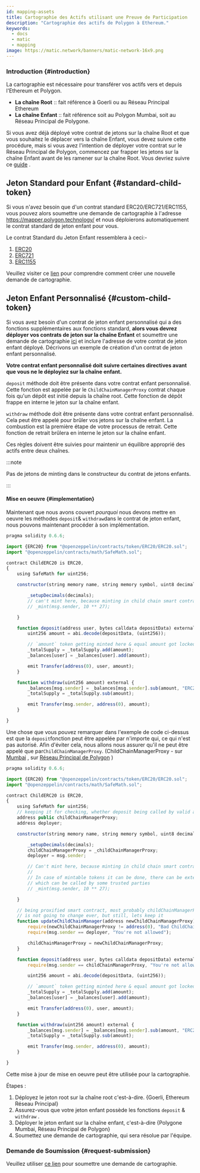 ```yaml
---
id: mapping-assets
title: Cartographie des Actifs utilisant une Preuve de Participation
description: "Cartographie des actifs de Polygon à Ethereum."
keywords:
  - docs
  - matic
  - mapping
image: https://matic.network/banners/matic-network-16x9.png
---
```


### Introduction {#introduction}

La cartographie est nécessaire pour transférer vos actifs vers et depuis l'Ethereum et Polygon.

- **La chaîne Root** :: fait référence à Goerli ou au Réseau Principal Ethereum
- **La chaîne Enfant** :: fait référence soit au Polygon Mumbai, soit au Réseau Principal de Polygone.

Si vous avez déjà déployé votre contrat de jetons sur la chaîne Root et que vous souhaitez le déplacer vers la chaîne Enfant, vous devez suivre cette procédure, mais si vous avez l'intention de déployer votre contrat sur le Réseau Principal de Polygon, commencez par frapper les jetons sur la chaîne Enfant avant de les ramener sur la chaîne Root. Vous devriez suivre ce [guide](https://docs.polygon.technology/docs/develop/ethereum-polygon/mintable-assets) .

## Jeton Standard pour Enfant {#standard-child-token}

Si vous n'avez besoin que d'un contrat standard ERC20/ERC721/ERC1155, vous pouvez alors soumettre une demande de cartographie à l'adresse https://mapper.polygon.technology/ et nous déploierons automatiquement le contrat standard de jeton enfant pour vous.

Le contrat Standard du Jeton Enfant ressemblera à ceci:-
1. [ERC20](https://github.com/maticnetwork/pos-portal/blob/master/flat/ChildERC20.sol#L1492-#L1508)
2. [ERC721](https://github.com/maticnetwork/pos-portal/blob/master/flat/ChildERC721.sol#L2157-#L2238)
3. [ERC1155](https://github.com/maticnetwork/pos-portal/blob/master/flat/ChildERC1155.sol#L1784-#L1818)

Veuillez visiter ce [lien](/docs/develop/ethereum-polygon/submit-mapping-request) pour comprendre comment créer une nouvelle demande de cartographie.

## Jeton Enfant Personnalisé {#custom-child-token}

Si vous avez besoin d'un contrat de jeton enfant personnalisé qui a des fonctions supplémentaires aux fonctions standard, **alors vous devrez déployer vos contrats de jeton sur la chaîne Enfant** et soumettre une demande de cartographie [ici](https://mapper.polygon.technology/) et inclure l'adresse de votre contrat de jeton enfant déployé. Décrivons un exemple de création d'un contrat de jeton enfant personnalisé.

**Votre contrat enfant personnalisé doit suivre certaines directives avant que vous ne le déployiez sur la chaîne enfant.**

`deposit` méthode doit être présente dans votre contrat enfant personnalisé. Cette fonction est appelée par le `ChildChainManagerProxy` contrat chaque fois qu'un dépôt est initié depuis la chaîne root. Cette fonction de dépôt frappe en interne le jeton sur la chaîne enfant.

`withdraw` méthode doit être présente dans votre contrat enfant personnalisé. Cela peut être appelé pour brûler vos jetons sur la chaîne enfant. La combustion est la première étape de votre processus de retrait. Cette fonction de retrait brûlera en interne le jeton sur la chaîne enfant.

Ces règles doivent être suivies pour maintenir un équilibre approprié des actifs entre deux chaînes.

:::note

Pas de jetons de minting dans le constructeur du contrat de jetons enfants.

:::

#### Mise en oeuvre {#implementation}

Maintenant que nous avons couvert _pourquoi_ nous devons mettre en oeuvre les méthodes `deposit`& `withdraw`dans le contrat de jeton enfant, nous pouvons maintenant procéder à son implémentation.

```js title="ChildERC20.sol"
pragma solidity 0.6.6;

import {ERC20} from "@openzeppelin/contracts/token/ERC20/ERC20.sol";
import "@openzeppelin/contracts/math/SafeMath.sol";

contract ChildERC20 is ERC20,
{
    using SafeMath for uint256;

    constructor(string memory name, string memory symbol, uint8 decimals) public ERC20(name, symbol) {

        _setupDecimals(decimals);
        // can't mint here, because minting in child chain smart contract's constructor not allowed
        // _mint(msg.sender, 10 ** 27);

    }

    function deposit(address user, bytes calldata depositData) external {
        uint256 amount = abi.decode(depositData, (uint256));

        // `amount` token getting minted here & equal amount got locked in RootChainManager
        _totalSupply = _totalSupply.add(amount);
        _balances[user] = _balances[user].add(amount);

        emit Transfer(address(0), user, amount);
    }

    function withdraw(uint256 amount) external {
        _balances[msg.sender] = _balances[msg.sender].sub(amount, "ERC20: burn amount exceeds balance");
        _totalSupply = _totalSupply.sub(amount);

        emit Transfer(msg.sender, address(0), amount);
    }

}
```

Une chose que vous pouvez remarquer dans l'exemple de code ci-dessus est que la `deposit`fonction peut être appelée par n'importe qui, ce qui n'est pas autorisé. Afin d'éviter cela, nous allons nous assurer qu'il ne peut être appelé que par`ChildChainManagerProxy`. (ChildChainManagerProxy - sur [Mumbai](https://mumbai.polygonscan.com/address/0xb5505a6d998549090530911180f38aC5130101c6/transactions) , sur [Réseau Principal de Polygon](https://polygonscan.com/address/0xA6FA4fB5f76172d178d61B04b0ecd319C5d1C0aa/) )

```js title="ChildERC20.sol"
pragma solidity 0.6.6;

import {ERC20} from "@openzeppelin/contracts/token/ERC20/ERC20.sol";
import "@openzeppelin/contracts/math/SafeMath.sol";

contract ChildERC20 is ERC20,
{
    using SafeMath for uint256;
    // keeping it for checking, whether deposit being called by valid address or not
    address public childChainManagerProxy;
    address deployer;

    constructor(string memory name, string memory symbol, uint8 decimals, address _childChainManagerProxy) public ERC20(name, symbol) {

        _setupDecimals(decimals);
        childChainManagerProxy = _childChainManagerProxy;
        deployer = msg.sender;

        // Can't mint here, because minting in child chain smart contract's constructor not allowed
        //
        // In case of mintable tokens it can be done, there can be external mintable function too
        // which can be called by some trusted parties
        // _mint(msg.sender, 10 ** 27);

    }

    // being proxified smart contract, most probably childChainManagerProxy contract's address
    // is not going to change ever, but still, lets keep it
    function updateChildChainManager(address newChildChainManagerProxy) external {
        require(newChildChainManagerProxy != address(0), "Bad ChildChainManagerProxy address");
        require(msg.sender == deployer, "You're not allowed");

        childChainManagerProxy = newChildChainManagerProxy;
    }

    function deposit(address user, bytes calldata depositData) external {
        require(msg.sender == childChainManagerProxy, "You're not allowed to deposit");

        uint256 amount = abi.decode(depositData, (uint256));

        // `amount` token getting minted here & equal amount got locked in RootChainManager
        _totalSupply = _totalSupply.add(amount);
        _balances[user] = _balances[user].add(amount);

        emit Transfer(address(0), user, amount);
    }

    function withdraw(uint256 amount) external {
        _balances[msg.sender] = _balances[msg.sender].sub(amount, "ERC20: burn amount exceeds balance");
        _totalSupply = _totalSupply.sub(amount);

        emit Transfer(msg.sender, address(0), amount);
    }

}
```

Cette mise à jour de mise en oeuvre peut être utilisée pour la cartographie.

Étapes :

1. Déployez le jeton root sur la chaîne root c'est-à-dire. {Goerli, Ethereum Réseau Principal}
2. Assurez-vous que votre jeton enfant possède les fonctions `deposit` & `withdraw` .
3. Déployer le jeton enfant sur la chaîne enfant, c'est-à-dire {Polygone Mumbai, Réseau Principal de Polygon}
4. Soumettez une demande de cartographie, qui sera résolue par l'équipe.

### Demande de Soumission {#request-submission}

Veuillez utiliser [ce lien](/docs/develop/ethereum-polygon/submit-mapping-request) pour soumettre une demande de cartographie.
